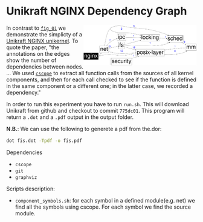 # Unikraft NGINX Dependency Graph

<img align="right" src="../../plots/fig_02_unikraft-nginx-deps.svg" width="300" />

In contrast to [`fig_01`](../fig_01) we demonstrate the simplicty of a [Unikraft
NGINX unikernel](https://github.com/unikraft/app-nginx).  To quote the paper,
"the annotations on the edges show the number of dependencies between nodes. ...
We used [`cscope`](http://cscope.sourceforge.net/) to extract all function calls
from the sources of all kernel components, and then for each call checked to see
if the function is defined in the same component or a different one; in the
latter case, we recorded a dependency."

In order to run this experiment you have to run `run.sh`.  This will download
Unikraft from github and checkout to commit `775dc01`.  This program will return
a `.dot` and a `.pdf` output in the output folder.

  **N.B.**: We can use the following to generete a pdf from the.dor:
  ```bash
  dot fis.dot -Tpdf -o fis.pdf
  ```

Dependencies

 * `cscope`
 * `git`
 * `graphviz`

Scripts description:

 * `component_symbols.sh`: for each symbol in a defined module(e.g. net) we find
   all the symbols using cscope. For each symbol we find the source module. 
